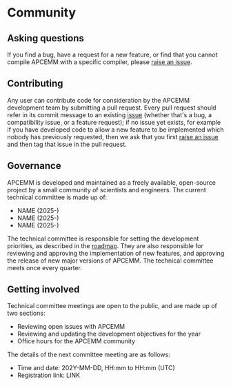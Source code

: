 # Community

## Asking questions

If you find a bug, have a request for a new feature, or find that you cannot compile APCEMM with a specific compiler, please [raise an issue](https://github.com/mit-lae/APCEMM/issues).

## Contributing

Any user can contribute code for consideration by the APCEMM development team by submitting a pull request. Every pull request should refer in its commit message to an existing [issue](https://github.com/mit-lae/APCEMM/issues) (whether that's a bug, a compatibility issue, or a feature request); if no issue yet exists, for example if you have developed code to allow a new feature to be implemented which nobody has previously requested, then we ask that you first [raise an issue](https://github.com/mit-lae/APCEMM/issues) and then tag that issue in the pull request.

## Governance

APCEMM is developed and maintained as a freely available, open-source project by a small community of scientists and engineers. The current technical committee is made up of:

* NAME (2025-)
* NAME (2025-)
* NAME (2025-)

The technical committee is responsible for setting the development priorities, as described in the [roadmap](roadmap.md). They are also responsible for reviewing and approving the implementation of new features, and approving the release of new major versions of APCEMM. The technical committee meets once every quarter.

## Getting involved

Technical committee meetings are open to the public, and are made up of two sections:

* Reviewing open issues with APCEMM
* Reviewing and updating the development objectives for the year
* Office hours for the APCEMM community

The details of the next committee meeting are as follows:

* Time and date: 202Y-MM-DD, HH:mm to HH:mm (UTC)
* Registration link: LINK
